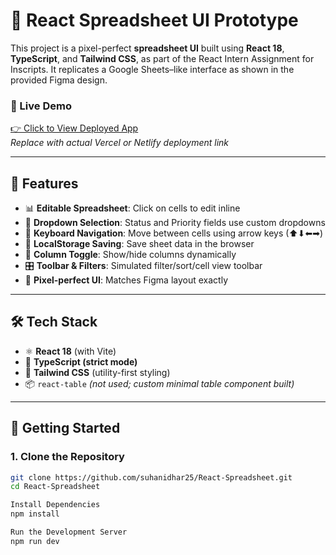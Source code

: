 # 🧮 React Spreadsheet UI Prototype

This project is a pixel-perfect **spreadsheet UI** built using **React 18**, **TypeScript**, and **Tailwind CSS**, as part of the React Intern Assignment for Inscripts. It replicates a Google Sheets–like interface as shown in the provided Figma design.

### 🔗 Live Demo
[👉 Click to View Deployed App](https://react-spreadsheet-gamma.vercel.app/)  
_Replace with actual Vercel or Netlify deployment link_

---

## 📌 Features

- 📊 **Editable Spreadsheet**: Click on cells to edit inline
- 🎯 **Dropdown Selection**: Status and Priority fields use custom dropdowns
- 🔄 **Keyboard Navigation**: Move between cells using arrow keys (⬆⬇⬅➡)
- 💾 **LocalStorage Saving**: Save sheet data in the browser
- 📎 **Column Toggle**: Show/hide columns dynamically
- 🎛 **Toolbar & Filters**: Simulated filter/sort/cell view toolbar
- 🧼 **Pixel-perfect UI**: Matches Figma layout exactly

---

## 🛠️ Tech Stack

- ⚛️ **React 18** (with Vite)
- 🧠 **TypeScript (strict mode)**
- 🎨 **Tailwind CSS** (utility-first styling)
- 📦 `react-table` *(not used; custom minimal table component built)*

---

## 🧪 Getting Started

### 1. Clone the Repository

```bash
git clone https://github.com/suhanidhar25/React-Spreadsheet.git
cd React-Spreadsheet

Install Dependencies
npm install

Run the Development Server
npm run dev



